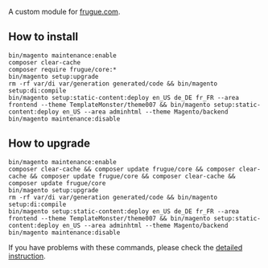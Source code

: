 A custom module for [frugue.com](https://frugue.com).

## How to install
```
bin/magento maintenance:enable
composer clear-cache
composer require frugue/core:*
bin/magento setup:upgrade
rm -rf var/di var/generation generated/code && bin/magento setup:di:compile
bin/magento setup:static-content:deploy en_US de_DE fr_FR --area frontend --theme TemplateMonster/theme007 && bin/magento setup:static-content:deploy en_US --area adminhtml --theme Magento/backend
bin/magento maintenance:disable
```

## How to upgrade
```
bin/magento maintenance:enable
composer clear-cache && composer update frugue/core && composer clear-cache && composer update frugue/core && composer clear-cache && composer update frugue/core
bin/magento setup:upgrade
rm -rf var/di var/generation generated/code && bin/magento setup:di:compile
bin/magento setup:static-content:deploy en_US de_DE fr_FR --area frontend --theme TemplateMonster/theme007 && bin/magento setup:static-content:deploy en_US --area adminhtml --theme Magento/backend
bin/magento maintenance:disable
```

If you have problems with these commands, please check the [detailed instruction](https://mage2.pro/t/263).